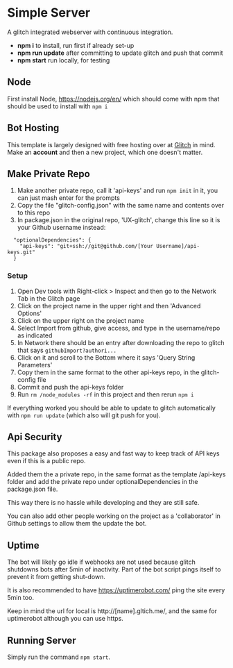 # Simple Server
A glitch integrated webserver with continuous integration. 

- **npm i** to install, run first if already set-up
- **npm run update** after committing to update glitch and push that commit
- **npm start** run locally, for testing 

## Node
First install Node, https://nodejs.org/en/ which should come with npm that should be used to install with `npm i`

## Bot Hosting
This template is largely designed with free hosting over at [Glitch](https://glitch.com) in mind.
Make an **account** and then a new project, which one doesn't matter.

## Make Private Repo

1. Make another private repo, call it 'api-keys' and run `npm init` in it, you can just mash enter for the prompts
1. Copy the file "glitch-config.json" with the same name and contents over to this repo
1. In package.json in the original repo, 'UX-glitch', change this line so it is your Github username instead:
```
  "optionalDependencies": {
    "api-keys": "git+ssh://git@github.com/[Your Username]/api-keys.git"
  }
```

### Setup

1. Open Dev tools with Right-click > Inspect and then go to the Network Tab in the Glitch page
1. Click on the project name in the upper right and then 'Advanced Options'
1. Click on the upper right on the project name
1. Select Import from github, give access, and type in the username/repo as indicated
1. In Network there should be an entry after downloading the repo to glitch that says `githubImport?authori...`
1. Click on it and scroll to the Bottom where it says 'Query String Parameters' 
1. Copy them in the same format to the other api-keys repo, in the glitch-config file 
1. Commit and push the api-keys folder
1. Run `rm /node_modules -rf` in this project and then rerun `npm i` 

If everything worked you should be able to update to glitch automatically with `npm run update` (which also will git push for you).

## Api Security
This package also proposes a easy and fast way to keep track of API keys even if this is a public repo.

Added them the a private repo, in the same format as the template /api-keys folder and add the private repo under optionalDependencies in the package.json file.

This way there is no hassle while developing and they are still safe.

You can also add other people working on the project as a 'collaborator' in Github settings to allow them the update the bot. 

## Uptime
The bot will likely go idle if webhooks are not used because glitch shutdowns bots after 5min of inactivity. Part of the bot script pings itself to prevent it from getting shut-down.

It is also recommended to have https://uptimerobot.com/ ping the site every 5min too.

Keep in mind the url for local is http://[name].gltich.me/, and the same for uptimerobot although you can use https. 


## Running Server

Simply run the command `npm start`. 

